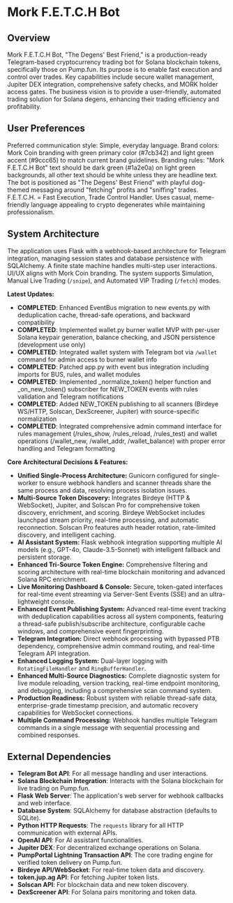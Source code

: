 # Mork F.E.T.C.H Bot

## Overview
Mork F.E.T.C.H Bot, "The Degens' Best Friend," is a production-ready Telegram-based cryptocurrency trading bot for Solana blockchain tokens, specifically those on Pump.fun. Its purpose is to enable fast execution and control over trades. Key capabilities include secure wallet management, Jupiter DEX integration, comprehensive safety checks, and MORK holder access gates. The business vision is to provide a user-friendly, automated trading solution for Solana degens, enhancing their trading efficiency and profitability.

## User Preferences
Preferred communication style: Simple, everyday language.
Brand colors: Mork Coin branding with green primary color (#7cb342) and light green accent (#9ccc65) to match current brand guidelines.
Branding rules: "Mork F.E.T.C.H Bot" text should be dark green (#1a2e0a) on light green backgrounds, all other text should be white unless they are headline text. The bot is positioned as "The Degens' Best Friend" with playful dog-themed messaging around "fetching" profits and "sniffing" trades. F.E.T.C.H. = Fast Execution, Trade Control Handler. Uses casual, meme-friendly language appealing to crypto degenerates while maintaining professionalism.

## System Architecture
The application uses Flask with a webhook-based architecture for Telegram integration, managing session states and database persistence with SQLAlchemy. A finite state machine handles multi-step user interactions. UI/UX aligns with Mork Coin branding. The system supports Simulation, Manual Live Trading (`/snipe`), and Automated VIP Trading (`/fetch`) modes.

**Latest Updates:**
- **COMPLETED**: Enhanced EventBus migration to new events.py with deduplication cache, thread-safe operations, and backward compatibility
- **COMPLETED**: Implemented wallet.py burner wallet MVP with per-user Solana keypair generation, balance checking, and JSON persistence (development use only)
- **COMPLETED**: Integrated wallet system with Telegram bot via `/wallet` command for admin access to burner wallet info
- **COMPLETED**: Patched app.py with event bus integration including imports for BUS, rules, and wallet modules
- **COMPLETED**: Implemented _normalize_token() helper function and _on_new_token() subscriber for NEW_TOKEN events with rules validation and Telegram notifications
- **COMPLETED**: Added NEW_TOKEN publishing to all scanners (Birdeye WS/HTTP, Solscan, DexScreener, Jupiter) with source-specific normalization
- **COMPLETED**: Integrated comprehensive admin command interface for rules management (/rules_show, /rules_reload, /rules_test) and wallet operations (/wallet_new, /wallet_addr, /wallet_balance) with proper error handling and Telegram formatting

**Core Architectural Decisions & Features:**
- **Unified Single-Process Architecture:** Gunicorn configured for single-worker to ensure webhook handlers and scanner threads share the same process and data, resolving process isolation issues.
- **Multi-Source Token Discovery:** Integrates Birdeye (HTTP & WebSocket), Jupiter, and Solscan Pro for comprehensive token discovery, enrichment, and scoring. Birdeye WebSocket includes launchpad stream priority, real-time processing, and automatic reconnection. Solscan Pro features auth header rotation, rate-limited discovery, and intelligent caching.
- **AI Assistant System:** Flask webhook integration supporting multiple AI models (e.g., GPT-4o, Claude-3.5-Sonnet) with intelligent fallback and persistent storage.
- **Enhanced Tri-Source Token Engine:** Comprehensive filtering and scoring architecture with real-time blockchain monitoring and advanced Solana RPC enrichment.
- **Live Monitoring Dashboard & Console:** Secure, token-gated interfaces for real-time event streaming via Server-Sent Events (SSE) and an ultra-lightweight console.
- **Enhanced Event Publishing System:** Advanced real-time event tracking with deduplication capabilities across all system components, featuring a thread-safe publish/subscribe architecture, configurable cache windows, and comprehensive event fingerprinting.
- **Telegram Integration:** Direct webhook processing with bypassed PTB dependency, comprehensive admin command routing, and real-time Telegram API integration.
- **Enhanced Logging System:** Dual-layer logging with `RotatingFileHandler` and `RingBufferHandler`.
- **Enhanced Multi-Source Diagnostics:** Complete diagnostic system for live module reloading, version tracking, real-time endpoint monitoring, and debugging, including a comprehensive scan command system.
- **Production Readiness:** Robust system with reliable thread-safe data, enterprise-grade timestamp precision, and automatic recovery capabilities for WebSocket connections.
- **Multiple Command Processing:** Webhook handles multiple Telegram commands in a single message with sequential processing and combined responses.

## External Dependencies
- **Telegram Bot API**: For all message handling and user interactions.
- **Solana Blockchain Integration**: Interacts with the Solana blockchain for live trading on Pump.fun.
- **Flask Web Server**: The application's web server for webhook callbacks and web interface.
- **Database System**: SQLAlchemy for database abstraction (defaults to SQLite).
- **Python HTTP Requests**: The `requests` library for all HTTP communication with external APIs.
- **OpenAI API**: For AI assistant functionalities.
- **Jupiter DEX**: For decentralized exchange operations on Solana.
- **PumpPortal Lightning Transaction API**: The core trading engine for verified token delivery on Pump.fun.
- **Birdeye API/WebSocket**: For real-time token data and discovery.
- **token.jup.ag API**: For fetching Jupiter token lists.
- **Solscan API**: For blockchain data and new token discovery.
- **DexScreener API**: For Solana pairs monitoring and token data.
```